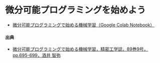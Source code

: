 # 微分可能プログラミングを始めよう
- [微分可能プログラミングで始める機械学習（Google Colab Notebook）](https://colab.research.google.com/github/tsakailab/DiffProg/blob/main/MLPrimerDiffProg.ipynb)


#### 出典
- [微分可能プログラミングで始める機械学習，精密工学誌，89巻9号，pp.695-699，酒井 智弥](https://doi.org/10.2493/jjspe.89.695)
